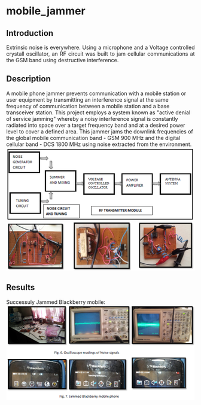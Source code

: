 # mobile_jammer

## Introduction
<p style="text-align: justify">
Extrinsic noise is everywhere. Using a microphone and a Voltage controlled crystall oscillator, an RF circuit was built to jam cellular communications at the GSM band using destructive interference. </p>

## Description
A mobile phone jammer prevents communication with a mobile station or user equipment by
transmitting an interference signal at the same frequency of communication between a mobile station
and a base transceiver station. This project employs a system known as "active denial of service
jamming" whereby a noisy interference signal is constantly radiated into space over a target frequency
band and at a desired power level to cover a defined area. This jammer jams the downlink frequencies
of the global mobile communication band - GSM 900 MHz and the digital cellular band - DCS 1800
MHz using noise extracted from the environment.  
![](block_diagram.PNG)  
![](circuit.PNG)  

## Results
Successuly Jammed Blackberry mobile:  
![](jammed.PNG)  


